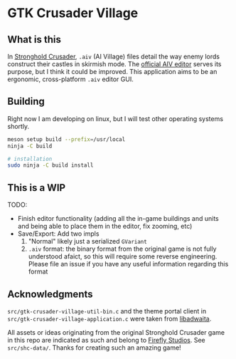 # GTK Crusader Village

## What is this

In [Stronghold Crusader](https://en.wikipedia.org/wiki/Stronghold:_Crusader), `.aiv` (AI Village) files detail the way enemy lords construct their castles in skirmish mode. The [official AIV editor](https://stronghold.heavengames.com/downloads/showfile.php?fileid=7534) serves its purpose, but I think it could be improved. This application aims to be an ergonomic, cross-platform `.aiv` editor GUI.

## Building

Right now I am developing on linux, but I will test other operating systems shortly.
```sh
meson setup build --prefix=/usr/local
ninja -C build

# installation
sudo ninja -C build install
```

## This is a WIP

TODO:
* Finish editor functionality (adding all the in-game buildings and units and being able to place them in the editor, fix zooming, etc)
* Save/Export: Add two impls
  1. "Normal" likely just a serialized `GVariant`
  2. `.aiv` format: the binary format from the original game is not fully understood afaict, so this will require some reverse engineering. Please file an issue if you have any useful information regarding this format

## Acknowledgments

`src/gtk-crusader-village-util-bin.c` and the theme portal client in `src/gtk-crusader-village-application.c` were taken from [libadwaita](https://gitlab.gnome.org/GNOME/libadwaita).

All assets or ideas originating from the original Stronghold Crusader game in this repo are indicated as such and belong to [Firefly Studios](https://fireflyworlds.com/). See `src/shc-data/`. Thanks for creating such an amazing game!
